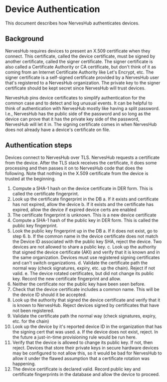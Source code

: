 # Device Authentication

This document describes how NervesHub authenticates devices.

## Background

NervesHub requires devices to present an X.509 certificate when they connect.
This certificate, called the device certificate, must be signed by another
certificate, called the signer certificate. The signer certificate is also
called a Certificate Authority or CA certificate, but don't think of it as
coming from an Internet Certificate Authority like Let's Encrypt, etc. The
signer certificate is a self-signed certificate provided by a NervesHub user
that's registered to a NervesHub organization. The private key to the signer
certificate should be kept secret since NervesHub will trust devices.

NervesHub pins device certificates to simplify authentication for the common
case and to detect and log unusual events. It can be helpful to think of
authentication with NervesHub mostly like having a split password. I.e.,
NervesHub has the public side of the password and so long as the device can
prove that it has the private key side of the password, NervesHub will let it
in. The signing certificate comes in when NervesHub does not already have a
device's certificate on file.

## Authentication steps

Devices connect to NervesHub over TLS. NervesHub requests a certificate from the
device. After the TLS stack receives the certificate, it does some processing
and then passes it on to NervesHub code that does the following.  Note that
nothing in the X.509 certificate from the device is trusted at the beginning.

1. Compute a SHA-1 hash on the device certificate in DER form. This is
   called the certificate fingerprint.
2. Look up the certificate fingerprint in the DB
    a. If it exists and certificate has not expired, allow the device
    b. If it exists and the certificate has expired, allow the device if
       expired device certs are enabled
3. The certificate fingerprint is unknown. This is a new device certificate
4. Compute a SHA-1 hash of the public key in DER form. This is called the
   public key fingerprint.
5. Look the public key fingerprint up in the DB
    a. If it does not exist, go to step 6.
    b. If the common name in the device certificate does not match the
       Device ID associated with the public key SHA, reject the device.
       Two devices are not allowed to share a public key.
    c. Look up the authority that signed the device certificate (AKI) and
       verify that it is known and in the same organization. Devices
       must use registered signing certificates and can't switch
       organizations.
    d. Validate the certificate path the normal way (check signatures, expiry,
       etc. up the chain). Reject if not valid.
    e. The device rotated certificates, but did not change its public key.
       Record the new certificate fingerprint and allow.
6. Neither the certificate nor the public key have been seen before.
7. Check that the device certificate includes a common name. This will be
   the device ID should it be accepted.
8. Look up the authority that signed the device certificate and verify that
   it is known to NervesHub. Reject devices signed by certificates that have
   not been registered.
9. Validate the certificate path the normal way (check signatures, expiry,
   etc. for the chain)
10. Look up the device by it's reported device ID in the organization that
   has the signing cert that was used.
    a. If the device does not exist, reject. In the future a just-in-time
       provisioning rule would be run here.
11. Verify that the device is allowed to change its public key. If not, then
    reject. Devices that store their private keys in secure hardware devices
    may be configured to not allow this, so it would be bad for NervesHub to
    allow it under the flawed assumption that a certificate rotation was
    happening.
12. The device certificate is declared valid. Record public key and certificate
    fingerprints in the database and allow the device to proceed.
